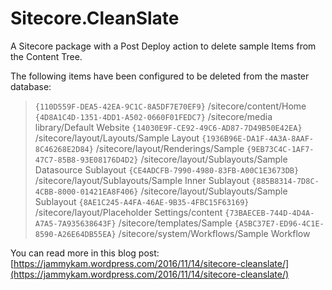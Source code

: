 # Sitecore.CleanSlate

A Sitecore package with a Post Deploy action to delete sample Items from the Content Tree.

The following items have been configured to be deleted from the master database:

> `{110D559F-DEA5-42EA-9C1C-8A5DF7E70EF9}`    /sitecore/content/Home
> `{4D8A1C4D-1351-4DD1-A502-0660F01FEDC7}`    /sitecore/media library/Default Website
> `{14030E9F-CE92-49C6-AD87-7D49B50E42EA}`    /sitecore/layout/Layouts/Sample Layout
> `{1936B96E-DA1F-4A3A-8AAF-8C46268E2D84}`    /sitecore/layout/Renderings/Sample
> `{9EB73C4C-1AF7-47C7-85B8-93E08176D4D2}`    /sitecore/layout/Sublayouts/Sample Datasource Sublayout
> `{CE4ADCFB-7990-4980-83FB-A00C1E3673DB}`    /sitecore/layout/Sublayouts/Sample Inner Sublayout
> `{885B8314-7D8C-4CBB-8000-01421EA8F406}`    /sitecore/layout/Sublayouts/Sample Sublayout
> `{8AE1C245-A4FA-46AE-9B35-4FBC15F63169}`    /sitecore/layout/Placeholder Settings/content
> `{73BAECEB-744D-4D4A-A7A5-7A935638643F}`    /sitecore/templates/Sample
> `{A5BC37E7-ED96-4C1E-8590-A26E64DB55EA}`    /sitecore/system/Workflows/Sample Workflow

You can read more in this blog post: [https://jammykam.wordpress.com/2016/11/14/sitecore-cleanslate/](https://jammykam.wordpress.com/2016/11/14/sitecore-cleanslate/)
